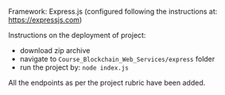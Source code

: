 Framework: Express.js (configured following the instructions at: https://expressjs.com)

Instructions on the deployment of project:
- download zip archive
- navigate to `Course_Blockchain_Web_Services/express` folder
- run the project by: `node index.js`

All the endpoints as per the project rubric have been added.
